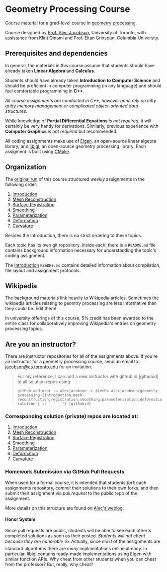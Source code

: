 # Geometry Processing Course

Course material for a grad-level course in [geometry
processing](https://en.wikipedia.org/wiki/Geometry_processing).

Course designed by [Prof. Alec Jacobson](http://www.cs.toronto.edu/~jacobson/),
University of Toronto, with assistance from Klint Qinami and Prof. Eitan
Grinspun, Columbia University.

## Prerequisites and dependencies

In general, the materials in this course assume that students should have
already taken **Linear Algebra** and **Calculus**.

Students should have already taken **Introduction to Computer Science** and should
be proficient in computer programming (in any language) and should feel
comfortable programming in **C++**. 

_All course assignments are conducted in C++, however none rely on nitty gritty
memory management or complicated object-oriented data-structures._

While knowledge of **Partial Differential Equations** _is not required_, it will
certainly be very handy for derivations. Similarly, previous experience with
**Computer Graphics** _is not required_ but recommended.

All coding assignments make use of
[Eigen](https://en.wikipedia.org/wiki/Eigen_(C%2B%2B_library)), an open-source
linear algebra library; and [libigl](http://libigl.github.io/libigl/), an
open-source geometry processing library.  Each assigment is built using
[CMake](https://en.wikipedia.org/wiki/CMake).



## Organization

The [original run](http://www.cs.toronto.edu/~jacobson/geometry-processing/) of
this course structured _weekly_ assignments in the following order:

 1. [Introduction](https://github.com/alecjacobson/geometry-processing-introduction)
 2. [Mesh Reconstruction](https://github.com/alecjacobson/geometry-processing-mesh-reconstruction) 
 3. [Surface Registration](https://github.com/alecjacobson/geometry-processing-registration) 
 4. [Smoothing](https://github.com/alecjacobson/geometry-processing-smoothing) 
 5. [Parameterization](https://github.com/alecjacobson/geometry-processing-parameterization)
 6. [Deformation](https://github.com/alecjacobson/geometry-processing-deformation) 
 7. [Curvature](https://github.com/alecjacobson/geometry-processing-curvature)

Besides the introduction, there is no strict ordering to these topics.

Each topic has its own git repository. Inside each, there is a `README.md` file
contains background information necessary for understanding the topic's coding
assignment. 

The
[Introduction](https://github.com/alecjacobson/geometry-processing-introduction)
`README.md` contains detailed information about compilation, file layout and
assignment protocols. 

## Wikipedia

The background materials link heavily to Wikipedia articles. Sometimes the
wikipedia articles relating to geomtry processing are less informative than they
could be. Edit them!

In university offerings of this course, 5% credit has been awarded to the entire
class for collaboratively improving Wikipedia's entries on geometry processing
topics. 

## Are you an instructor?

There are instructor repositories for all of the assignments above. If you're an
instructor for a geometry processing course, send an email to
jacobson@cs.toronto.edu for an invitation.

> For my reference, I can add a new instructor with github id [githubid] to all solution repos using:
>
>     github-add-user -u alecjacobson -r $(echo alecjacobson/geometry-processing-{introduction,mesh-reconstruction,registration,smoothing,parameterization,deformation,curvature}-solution | tr ' ' ',') [githubid]

### Corresponding solution (private) repos are located at:

 1. [Introduction](https://github.com/alecjacobson/geometry-processing-introduction-solution)
 2. [Mesh Reconstruction](https://github.com/alecjacobson/geometry-processing-mesh-reconstruction-solution) 
 3. [Surface Registration](https://github.com/alecjacobson/geometry-processing-registration-solution) 
 4. [Smoothing](https://github.com/alecjacobson/geometry-processing-smoothing-solution) 
 5. [Parameterization](https://github.com/alecjacobson/geometry-processing-parameterization-solution)
 6. [Deformation](https://github.com/alecjacobson/geometry-processing-deformation-solution) 
 7. [Curvature](https://github.com/alecjacobson/geometry-processing-curvature-solution)

### Homework Submission via GitHub Pull Requests

When used for a formal course, it is intended that students _fork_ each
assignments repository, _commit_ their solutions to their own forks, and then
submit their assignment via _pull request_ to the public repo of the assignment.

More details on this structure are found on [Alec's
weblog](http://www.alecjacobson.com/weblog/?p=4700).

#### Honor System

Since pull requests are public, students will be able to see each other's
completed solutions as soon as their posted. _Students will not cheat because
they are honorable 👍._ Actually, since most of the assignments are standard
algorithms there are _many_ implmentations online already. In particular, libigl
contains ready-made implementations using Eigen with similar function APIs. Why
cheat from other students when you can cheat from the professor? But, really,
why cheat?
